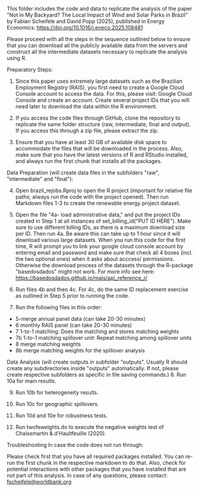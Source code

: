 This folder includes the code and data to replicate the analysis of the paper "Not in My Backyard? The Local Impact of Wind and Solar Parks in Brazil" by Fabian Scheifele and David Popp (2025), published in Energy Economics: https://doi.org/10.1016/j.eneco.2025.108481 

Please proceed with all the steps in the sequence outlined below to ensure that you can download all the publicly available data from the servers and construct all the intermediate datasets necessary to replicate the analysis using R.

Preparatory Steps:
1. Since this paper uses extremely large datasets such as the Brazilian Employment Registry (RAIS), you first need to create a Google Cloud Console account to access the data. For this, please visit: Google Cloud Console and create an account. Create several project IDs that you will need later to download the data within the R environment. 

2. If you access the code files through GitHub, clone the repository to replicate the same folder structure (raw, intermediate, final and output). If you access this through a zip file, please extract the zip.

3. Ensure that you have at least 30 GB of available disk space to accommodate the files that will be downloaded in the process. Also, make sure that you have the latest versions of R and RStudio installed, and always run the first chunk that installs all the packages.

Data Preparation (will create data files in the subfolders "raw", "intermediate" and "final"):

4. Open brazil_rejobs.Rproj to open the R project (important for relative file paths; always run the code with the project opened). Then run Markdown files 1-3 to create the renewable energy project dataset.

5. Open the file "4a- load administrative data," and put the project IDs created in Step 1 at all instances of set_billing_id("PUT ID HERE"). Make sure to use different billing IDs, as there is a maximum download size per ID. Then run 4a. Be aware this can take up to 1 hour since it will download various large datasets. When you run this code for the first time, R will prompt you to link your google cloud console account by entering email and password and make sure that check all 4 boxes (incl. the two optional ones) when it asks about acccess/ permissions. Otherwise the download process of the datasets through the R-package "basedosdados" might not work.  For more info see here: https://basedosdados.github.io/mais/api_reference_r/   

6. Run files 4b and then 4c. For 4c, do the same ID replacement exercise as outlined in Step 5 prior to running the code.

7. Run the following files in this order:

- 5-merge annual panel data (can take 20-30 minutes)
- 6 monthly RAIS panel (can take 20-30 minutes)
- 7 1-to-1 matching: Does the matching and stores matching weights
- 7b 1-to-1 matching spillover unit: Repeat matching among spillover units
- 8 merge matching weights
- 8b merge matching weights for the spillover analysis

Data Analysis (will create outputs in subfolder "outputs". Usually R should create any subdirectories inside "outputs" automatically. If not, please create respective subfolders as specific in file saving commands.)
8. Run 10a for main results.

9. Run 10b for heterogeneity results.

10. Run 10c for geographic spillovers.

11. Run 10d and 10e for robustness tests.

12. Run twofeweights.do to execute the negative weights test of Chaisemartin & d'Haultfeuille (2020).

Troubleshooting
In case the code does not run through:

Please check first that you have all required packages installed. You can re-run the first chunk in the respective markdown to do that.
Also, check for potential interactions with other packages that you have installed that are not part of this analysis.
In case of any questions, please contact: fscheifele@worldbank.org
